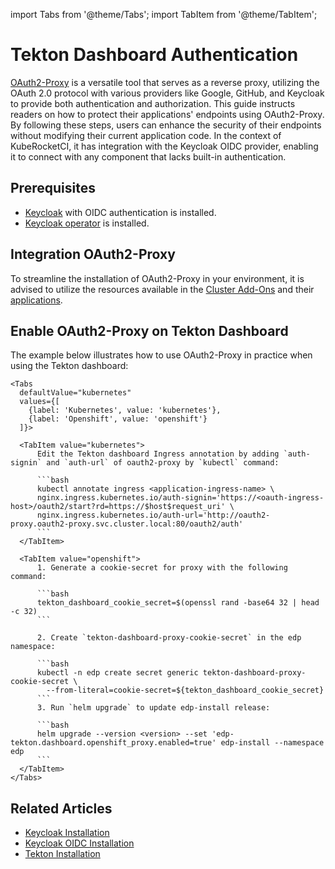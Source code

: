 import Tabs from '@theme/Tabs';
import TabItem from '@theme/TabItem';

# Tekton Dashboard Authentication

[OAuth2-Proxy](https://oauth2-proxy.github.io/oauth2-proxy/) is a versatile tool that serves as a reverse proxy, utilizing the OAuth 2.0 protocol with various providers like Google, GitHub, and Keycloak to provide both authentication and authorization. This guide instructs readers on how to protect their applications' endpoints using OAuth2-Proxy. By following these steps, users can enhance the security of their endpoints without modifying their current application code. In the context of KubeRocketCI, it has integration with the Keycloak OIDC provider, enabling it to connect with any component that lacks built-in authentication.

## Prerequisites

* [Keycloak](keycloak.md) with OIDC authentication is installed.
* [Keycloak operator](../add-ons-overview.md) is installed.

## Integration OAuth2-Proxy

To streamline the installation of OAuth2-Proxy in your environment, it is advised to utilize the resources available in the [Cluster Add-Ons](https://github.com/epam/edp-cluster-add-ons/tree/main/add-ons/oauth2-proxy) and their [applications](https://github.com/epam/edp-cluster-add-ons/blob/main/chart/values.yaml#L120).

## Enable OAuth2-Proxy on Tekton Dashboard

The example below illustrates how to use OAuth2-Proxy in practice when using the Tekton dashboard:

    <Tabs
      defaultValue="kubernetes"
      values={[
        {label: 'Kubernetes', value: 'kubernetes'},
        {label: 'Openshift', value: 'openshift'}
      ]}>

      <TabItem value="kubernetes">
          Edit the Tekton dashboard Ingress annotation by adding `auth-signin` and `auth-url` of oauth2-proxy by `kubectl` command:

          ```bash
          kubectl annotate ingress <application-ingress-name> \
          nginx.ingress.kubernetes.io/auth-signin='https://<oauth-ingress-host>/oauth2/start?rd=https://$host$request_uri' \
          nginx.ingress.kubernetes.io/auth-url='http://oauth2-proxy.oauth2-proxy.svc.cluster.local:80/oauth2/auth'
          ```
      </TabItem>

      <TabItem value="openshift">
          1. Generate a cookie-secret for proxy with the following command:

          ```bash
          tekton_dashboard_cookie_secret=$(openssl rand -base64 32 | head -c 32)
          ```

          2. Create `tekton-dashboard-proxy-cookie-secret` in the edp namespace:

          ```bash
          kubectl -n edp create secret generic tekton-dashboard-proxy-cookie-secret \
            --from-literal=cookie-secret=${tekton_dashboard_cookie_secret}
          ```
          3. Run `helm upgrade` to update edp-install release:

          ```bash
          helm upgrade --version <version> --set 'edp-tekton.dashboard.openshift_proxy.enabled=true' edp-install --namespace edp
          ```
      </TabItem>
    </Tabs>

## Related Articles

* [Keycloak Installation](keycloak.md)
* [Keycloak OIDC Installation](configure-keycloak-oidc-eks.md)
* [Tekton Installation](../install-tekton.md)

